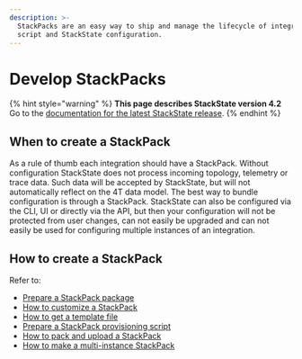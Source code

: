 ```yaml
---
description: >-
  StackPacks are an easy way to ship and manage the lifecycle of integrations,
  script and StackState configuration.
---
```


# Develop StackPacks

{% hint style="warning" %}
**This page describes StackState version 4.2**  
Go to the [documentation for the latest StackState release](https://docs.stackstate.com/).
{% endhint %}

## When to create a StackPack

As a rule of thumb each integration should have a StackPack. Without configuration StackState does not process incoming topology, telemetry or trace data. Such data will be accepted by StackState, but will not automatically reflect on the 4T data model. The best way to bundle configuration is through a StackPack. StackState can also be configured via the CLI, UI or directly via the API, but then your configuration will not be protected from user changes, can not easily be upgraded and can not easily be used for configuring multiple instances of an integration.

## How to create a StackPack

Refer to:

* [Prepare a StackPack package](prepare_package.md)
* [How to customize a StackPack](how_to_customize_a_stackpack.md)
* [How to get a template file](how_to_get_a_template_file.md)
* [Prepare a StackPack provisioning script](prepare_stackpack_provisioning_script.md)
* [How to pack and upload a StackPack](how_to_pack_and_upload_stackpack.md)
* [How to make a multi-instance StackPack](how_to_make_a_multi-instance_stackpack.md)

